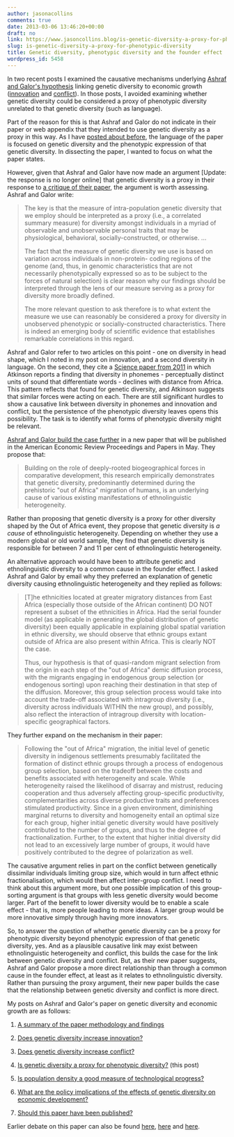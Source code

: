 ```yaml
---
author: jasonacollins
comments: true
date: 2013-03-06 13:46:20+00:00
draft: no
link: https://www.jasoncollins.blog/is-genetic-diversity-a-proxy-for-phenotypic-diversity/
slug: is-genetic-diversity-a-proxy-for-phenotypic-diversity
title: Genetic diversity, phenotypic diversity and the founder effect
wordpress_id: 5458
---
```


In two recent posts I examined the causative mechanisms underlying [Ashraf and Galor's hypothesis](https://www.jasoncollins.blog/the-out-of-africa-hypothesis-human-genetic-diversity-and-comparative-economic-development/) linking genetic diversity to economic growth ([innovation](https://www.jasoncollins.blog/does-genetic-diversity-increase-innovation/) and [conflict](https://www.jasoncollins.blog/does-genetic-diversity-increase-conflict/)). In those posts, I avoided examining whether genetic diversity could be considered a proxy of phenotypic diversity unrelated to that genetic diversity (such as language).

Part of the reason for this is that Ashraf and Galor do not indicate in their paper or web appendix that they intended to use genetic diversity as a proxy in this way. As I have [posted about before](https://www.jasoncollins.blog/genetic-diversity-and-economic-development-ashraf-and-galor-respond/), the language of the paper is focused on genetic diversity and the phenotypic expression of that genetic diversity. In dissecting the paper, I wanted to focus on what the paper states.

However, given that Ashraf and Galor have now made an argument [Update: the response is no longer online] that genetic diversity is a proxy in their response to [a critique of their paper](https://www.jasoncollins.blog/harvard-academics-on-genetic-diversity-and-economic-development/), the argument is worth assessing. Ashraf and Galor write:


<blockquote>The key is that the measure of intra-population genetic diversity that we employ should be interpreted as a proxy (i.e., a correlated summary measure) for diversity amongst individuals in a myriad of observable and unobservable personal traits that may be physiological, behavioral, socially-constructed, or otherwise. …

The fact that the measure of genetic diversity we use is based on variation across individuals in non-protein- coding regions of the genome (and, thus, in genomic characteristics that are not necessarily phenotypically expressed so as to be subject to the forces of natural selection) is clear reason why our findings should be interpreted through the lens of our measure serving as a proxy for diversity more broadly defined.

The more relevant question to ask therefore is to what extent the measure we use can reasonably be considered a proxy for diversity in unobserved phenotypic or socially-constructed characteristics. There is indeed an emerging body of scientific evidence that establishes remarkable correlations in this regard.</blockquote>


Ashraf and Galor refer to two articles on this point - one on diversity in head shape, which I noted in my post on innovation, and a second diversity in language. On the second, they cite a [Science paper from 2011](http://www.sciencemag.org/content/332/6027/346.abstract) in which Atkinson reports a finding that diversity in phonemes - perceptually distinct units of sound that differentiate words - declines with distance from Africa. This pattern reflects that found for genetic diversity, and Atkinson suggests that similar forces were acting on each. There are still significant hurdles to show a causative link between diversity in phonemes and innovation and conflict, but the persistence of the phenotypic diversity leaves opens this possibility. The task is to identify what forms of phenotypic diversity might be relevant.

[Ashraf and Galor build the case further](http://ideas.repec.org/p/bro/econwp/2013-2.html) in a new paper that will be published in the American Economic Review Proceedings and Papers in May. They propose that:


<blockquote>Building on the role of deeply-rooted biogeographical forces in comparative development, this research empirically demonstrates that genetic diversity, predominantly determined during the prehistoric "out of Africa" migration of humans, is an underlying cause of various existing manifestations of ethnolinguistic heterogeneity.</blockquote>


Rather than proposing that genetic diversity is a proxy for other diversity shaped by the Out of Africa event, they propose that genetic diversity is _a cause_ of ethnolinguistic heterogeneity. Depending on whether they use a modern global or old world sample, they find that genetic diversity is responsible for between 7 and 11 per cent of ethnolinguistic heterogeneity.

An alternative approach would have been to attribute genetic and ethnolinguistic diversity to a common cause in the founder effect. I asked Ashraf and Galor by email why they preferred an explanation of genetic diversity causing ethnolinguistic heterogeneity and they replied as follows:


<blockquote>[T]he ethnicities located at greater migratory distances from East Africa (especially those outside of the African continent) DO NOT represent a subset of the ethnicities in Africa. Had the serial founder model (as applicable in generating the global distribution of genetic diversity) been equally applicable in explaining global spatial variation in ethnic diversity, we should observe that ethnic groups extant outside of Africa are also present within Africa. This is clearly NOT the case.

Thus, our hypothesis is that of quasi-random migrant selection from the origin in each step of the "out of Africa" demic diffusion process, with the migrants engaging in endogenous group selection (or endogenous sorting) upon reaching their destination in that step of the diffusion. Moreover, this group selection process would take into account the trade-off associated with intragroup diversity (i.e., diversity across individuals WITHIN the new group), and possibly, also reflect the interaction of intragroup diversity with location-specific geographical factors.</blockquote>


They further expand on the mechanism in their paper:


<blockquote>Following the "out of Africa" migration, the initial level of genetic diversity in indigenous settlements presumably facilitated the formation of distinct ethnic groups through a process of endogenous group selection, based on the tradeoff between the costs and benefits associated with heterogeneity and scale. While heterogeneity raised the likelihood of disarray and mistrust, reducing cooperation and thus adversely affecting group-specific productivity, complementarities across diverse productive traits and preferences stimulated productivity. Since in a given environment, diminishing marginal returns to diversity and homogeneity entail an optimal size for each group, higher initial genetic diversity would have positively contributed to the number of groups, and thus to the degree of fractionalization. Further, to the extent that higher initial diversity did not lead to an excessively large number of groups, it would have positively contributed to the degree of polarization as well.</blockquote>


The causative argument relies in part on the conflict between genetically dissimilar individuals limiting group size, which would in turn affect ethnic fractionalisation, which would then affect inter-group conflict. I need to think about this argument more, but one possible implication of this group-sorting argument is that groups with less genetic diversity would become larger. Part of the benefit to lower diversity would be to enable a scale effect - that is, more people leading to more ideas. A larger group would be more innovative simply through having more innovators.

So, to answer the question of whether genetic diversity can be a proxy for phenotypic diversity beyond phenotypic expression of that genetic diversity, yes. And as a plausible causative link may exist between ethnolinguistic heterogeneity and conflict, this builds the case for the link between genetic diversity and conflict. But, as their new paper suggests, Ashraf and Galor propose a more direct relationship than through a common cause in the founder effect, at least as it relates to ethnolinguistic diversity. Rather than pursuing the proxy argument, their new paper builds the case that the relationship between genetic diversity and conflict is more direct.

My posts on Ashraf and Galor's paper on genetic diversity and economic growth are as follows:



	
  1. [A summary of the paper methodology and findings](https://www.jasoncollins.blog/the-out-of-africa-hypothesis-human-genetic-diversity-and-comparative-economic-development/)

	
  2. [Does genetic diversity increase innovation?](https://www.jasoncollins.blog/does-genetic-diversity-increase-innovation/)

	
  3. [Does genetic diversity increase conflict?](https://www.jasoncollins.blog/does-genetic-diversity-increase-conflict/)

	
  4. [Is genetic diversity a proxy for phenotypic diversity?](https://www.jasoncollins.blog/is-genetic-diversity-a-proxy-for-phenotypic-diversity/) (this post)

	
  5. [Is population density a good measure of technological progress?](https://www.jasoncollins.blog/using-the-malthusian-model-to-measure-technology/)

	
  6. [What are the policy implications of the effects of genetic diversity on economic development?](https://www.jasoncollins.blog/genetic-diversity-economic-development-and-policy/)

	
  7. [Should this paper have been published?](https://www.jasoncollins.blog/publishing-on-genetic-diversity-and-economic-growth/)


Earlier debate on this paper can also be found [here](https://www.jasoncollins.blog/harvard-academics-on-genetic-diversity-and-economic-development/), [here](https://www.jasoncollins.blog/genetic-diversity-and-economic-development-ashraf-and-galor-respond/) and [here](https://www.jasoncollins.blog/is-poverty-in-our-genes/).
